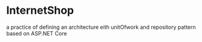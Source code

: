 # InternetShop
a practice of defining an architecture eith unitOfwork and repository pattern based on ASP.NET Core 
 

